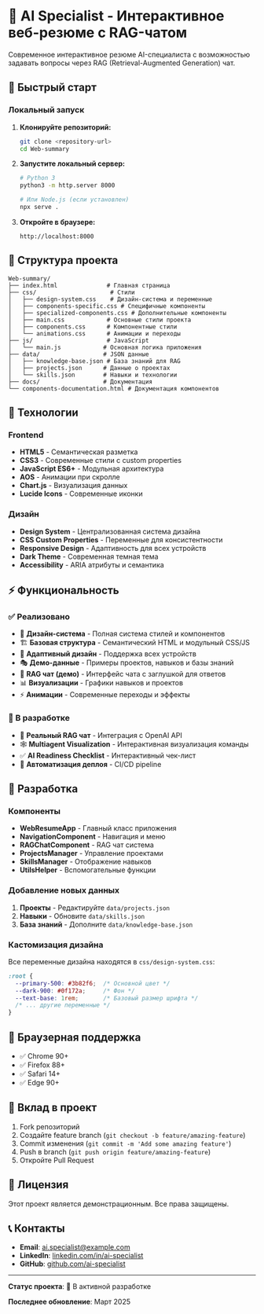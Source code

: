 # 🤖 AI Specialist - Интерактивное веб-резюме с RAG-чатом

Современное интерактивное резюме AI-специалиста с возможностью задавать вопросы через RAG (Retrieval-Augmented Generation) чат.

## 🚀 Быстрый старт

### Локальный запуск

1. **Клонируйте репозиторий:**
   ```bash
   git clone <repository-url>
   cd Web-summary
   ```

2. **Запустите локальный сервер:**
   ```bash
   # Python 3
   python3 -m http.server 8000
   
   # Или Node.js (если установлен)
   npx serve .
   ```

3. **Откройте в браузере:**
   ```
   http://localhost:8000
   ```

## 📁 Структура проекта

```
Web-summary/
├── index.html              # Главная страница
├── css/                     # Стили
│   ├── design-system.css    # Дизайн-система и переменные
│   ├── components-specific.css # Специфичные компоненты
│   ├── specialized-components.css # Дополнительные компоненты
│   ├── main.css            # Основные стили проекта
│   ├── components.css      # Компонентные стили
│   └── animations.css      # Анимации и переходы
├── js/                     # JavaScript
│   └── main.js            # Основная логика приложения
├── data/                  # JSON данные
│   ├── knowledge-base.json # База знаний для RAG
│   ├── projects.json      # Данные о проектах
│   └── skills.json        # Навыки и технологии
├── docs/                  # Документация
└── components-documentation.html # Документация компонентов
```

## 🎨 Технологии

### Frontend
- **HTML5** - Семантическая разметка
- **CSS3** - Современные стили с custom properties
- **JavaScript ES6+** - Модульная архитектура
- **AOS** - Анимации при скролле
- **Chart.js** - Визуализация данных
- **Lucide Icons** - Современные иконки

### Дизайн
- **Design System** - Централизованная система дизайна
- **CSS Custom Properties** - Переменные для консистентности
- **Responsive Design** - Адаптивность для всех устройств
- **Dark Theme** - Современная темная тема
- **Accessibility** - ARIA атрибуты и семантика

## ⚡ Функциональность

### ✅ Реализовано
- 🎨 **Дизайн-система** - Полная система стилей и компонентов
- 🏗️ **Базовая структура** - Семантический HTML и модульный CSS/JS
- 📱 **Адаптивный дизайн** - Поддержка всех устройств
- 🎭 **Демо-данные** - Примеры проектов, навыков и базы знаний
- 💬 **RAG чат (демо)** - Интерфейс чата с заглушкой для ответов
- 📊 **Визуализации** - Графики навыков и проектов
- ⚡ **Анимации** - Современные переходы и эффекты

### 🔄 В разработке
- 🤖 **Реальный RAG чат** - Интеграция с OpenAI API
- 🕸️ **Multiagent Visualization** - Интерактивная визуализация команды
- ✅ **AI Readiness Checklist** - Интерактивный чек-лист
- 🔄 **Автоматизация деплоя** - CI/CD pipeline

## 🔧 Разработка

### Компоненты

- **WebResumeApp** - Главный класс приложения
- **NavigationComponent** - Навигация и меню
- **RAGChatComponent** - RAG чат система
- **ProjectsManager** - Управление проектами
- **SkillsManager** - Отображение навыков
- **UtilsHelper** - Вспомогательные функции

### Добавление новых данных

1. **Проекты** - Редактируйте `data/projects.json`
2. **Навыки** - Обновите `data/skills.json`
3. **База знаний** - Дополните `data/knowledge-base.json`

### Кастомизация дизайна

Все переменные дизайна находятся в `css/design-system.css`:
```css
:root {
  --primary-500: #3b82f6;  /* Основной цвет */
  --dark-900: #0f172a;     /* Фон */
  --text-base: 1rem;       /* Базовый размер шрифта */
  /* ... другие переменные */
}
```

## 📱 Браузерная поддержка

- ✅ Chrome 90+
- ✅ Firefox 88+
- ✅ Safari 14+
- ✅ Edge 90+

## 🤝 Вклад в проект

1. Fork репозиторий
2. Создайте feature branch (`git checkout -b feature/amazing-feature`)
3. Commit изменения (`git commit -m 'Add some amazing feature'`)
4. Push в branch (`git push origin feature/amazing-feature`)
5. Откройте Pull Request

## 📄 Лицензия

Этот проект является демонстрационным. Все права защищены.

## 📞 Контакты

- **Email**: ai.specialist@example.com
- **LinkedIn**: [linkedin.com/in/ai-specialist](https://linkedin.com/in/ai-specialist)
- **GitHub**: [github.com/ai-specialist](https://github.com/ai-specialist)

---

**Статус проекта**: 🚧 В активной разработке

**Последнее обновление**: Март 2025
